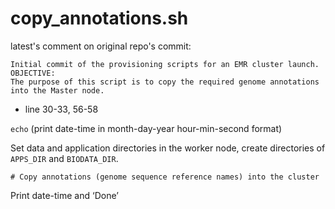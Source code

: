 # copy_annotations.sh
latest's comment on original repo's commit:
```
Initial commit of the provisioning scripts for an EMR cluster launch.
OBJECTIVE:
The purpose of this script is to copy the required genome annotations into the Master node.
```
- line 30-33, 56-58

```echo``` (print date-time in month-day-year hour-min-second format)

Set data and application directories in the worker node, create directories of ```APPS_DIR``` and ```BIODATA_DIR```.

```# Copy annotations (genome sequence reference names) into the cluster```

Print date-time and ‘Done’
